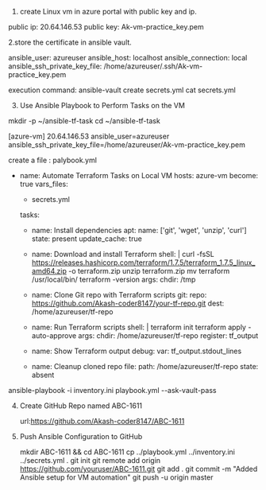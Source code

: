 1. create Linux vm in azure portal with public key and ip.

public ip: 20.64.146.53
public key: Ak-vm-practice_key.pem


2.store the certificate in ansible vault.

ansible_user: azureuser
ansible_host: localhost
ansible_connection: local
ansible_ssh_private_key_file: /home/azureuser/.ssh/Ak-vm-practice_key.pem

execution command: ansible-vault create secrets.yml
cat secrets.yml


 3. Use Ansible Playbook to Perform Tasks on the VM

mkdir -p ~/ansible-tf-task
cd ~/ansible-tf-task


[azure-vm]
20.64.146.53 ansible_user=azureuser ansible_ssh_private_key_file=/home/azureuser/Ak-vm-practice_key.pem

create a file : palybook.yml

- name: Automate Terraform Tasks on Local VM
  hosts: azure-vm
  become: true
  vars_files:
    - secrets.yml

  tasks:
    - name: Install dependencies
      apt:
        name: ['git', 'wget', 'unzip', 'curl']
        state: present
        update_cache: true

    - name: Download and install Terraform
      shell: |
        curl -fsSL https://releases.hashicorp.com/terraform/1.7.5/terraform_1.7.5_linux_amd64.zip -o terraform.zip
        unzip terraform.zip
        mv terraform /usr/local/bin/
        terraform -version
      args:
        chdir: /tmp

    - name: Clone Git repo with Terraform scripts
      git:
        repo: https://github.com/Akash-coder8147/your-tf-repo.git
        dest: /home/azureuser/tf-repo

    - name: Run Terraform scripts
      shell: |
        terraform init
        terraform apply -auto-approve
      args:
        chdir: /home/azureuser/tf-repo
      register: tf_output

    - name: Show Terraform output
      debug:
        var: tf_output.stdout_lines

    - name: Cleanup cloned repo
      file:
        path: /home/azureuser/tf-repo
        state: absent


ansible-playbook -i inventory.ini playbook.yml --ask-vault-pass



 4. Create GitHub Repo named ABC-1611

     url:https://github.com/Akash-coder8147/ABC-1611
    

6. Push Ansible Configuration to GitHub

   mkdir ABC-1611 && cd ABC-1611
cp ../playbook.yml ../inventory.ini ../secrets.yml .
git init
git remote add origin https://github.com/youruser/ABC-1611.git
git add .
git commit -m "Added Ansible setup for VM automation"
git push -u origin master
